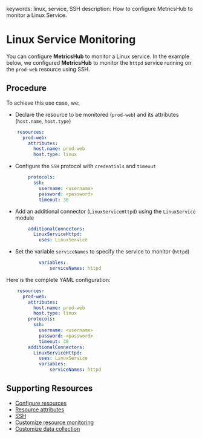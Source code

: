 keywords: linux, service, SSH
description: How to configure MetricsHub to monitor a Linux Service.

# Linux Service Monitoring

<!-- MACRO{toc|fromDepth=1|toDepth=2|id=toc} -->

You can configure **MetricsHub** to monitor a Linux service. In the example below, we configured **MetricsHub** to monitor the `httpd` service running on the `prod-web` resource using SSH.

## Procedure

To achieve this use case, we:

* Declare the resource to be monitored (`prod-web`)​ and its attributes (`host.name`, `host.type`)​

```yaml
    resources:
      prod-web:
        attributes:
          host.name: prod-web
          host.type: linux
```

* Configure the `SSH` protocol with `credentials` and `timeout​`

```yaml
        protocols:
          ssh:
            username: <username>
            password: <password>
            timeout: 30
```

* Add an additional connector (`LinuxServiceHttpd`) using the `LinuxService` module​

```yaml
        additionalConnectors:
          LinuxServiceHttpd:
            uses: LinuxService
```

* Set the variable `serviceNames` to specify the service to monitor (`httpd`)​

```yaml
            variables:
                serviceNames: httpd
```

Here is the complete YAML configuration:

```yaml
    resources:
      prod-web:
        attributes:
          host.name: prod-web
          host.type: linux
        protocols:
          ssh:
            username: <username>
            password: <password>
            timeout: 30
        additionalConnectors:
          LinuxServiceHttpd:
            uses: LinuxService
            variables:
                serviceNames: httpd
```

## Supporting Resources

* [Configure resources](../configuration/configure-monitoring.md#step-3-configure-resources)
* [Resource attributes](../configuration/configure-monitoring.html#resource-attributes)
* [SSH](../configuration/configure-monitoring.md#ssh)
* [Customize resource monitoring](../configuration/configure-monitoring.html#customize-resource-monitoring)
* [Customize data collection](../configuration/configure-monitoring.html#customize-data-collection)
